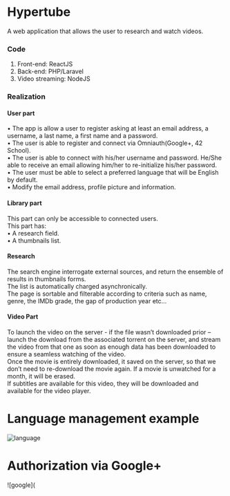# Hypertube
A web application that allows the user to research and watch videos.
### Code
1. Front-end: ReactJS<br/>
2. Back-end: PHP/Laravel<br/>
3. Video streaming: NodeJS<br/>
### Realization<br/>
#### User part<br/>
   • The app is allow a user to register asking at least an email address, a username,
     a last name, a first name and a password.<br/>
   • The user is able to register and connect via Omniauth(Google+, 42 School). <br/>
   • The user is able to connect with his/her username and password. He/She
     able to receive an email allowing him/her to re-initialize his/her password.<br/>
   • The user must be able to select a preferred language that will be English by default.<br/>
   • Modify the email address, profile picture and information.<br/>
####  Library part<br/>
   This part can only be accessible to connected users.<br/>
   This part has:<br/>
    • A research field.<br/>
    • A thumbnails list.<br/>
#### Research<br/>
   The search engine interrogate external sources, and return the ensemble of results in thumbnails forms.<br/>
   The list is automatically charged asynchronically.<br/>
   The page is sortable and filterable according to criteria such as name, genre, the
   IMDb grade, the gap of production year etc...<br/>
#### Video Part<br/>
   To launch the video on the server - if the file wasn’t downloaded prior –
   launch the download from the associated torrent on the server, and stream the video
   from that one as soon as enough data has been downloaded to ensure a seamless watching
   of the video.<br/>
   Once the movie is entirely downloaded, it saved on the server, so that we
   don’t need to re-download the movie again. If a movie is unwatched for a month, it will
   be erased.<br/>
   If subtitles are available for this video, they will be downloaded and
   available for the video player.<br/>
   
# Language management example
![language](http://g.recordit.co/ISeWi5xEqZ.gif)
# Authorization via Google+
![google](
